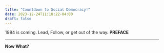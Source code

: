 ```yaml
---
title: "Countdown to Social Democracy!"
date: 2023-12-24T11:18:22-04:00
draft: false
---
```

<html>
1984 is coming. Lead, Follow, or get out of the way.
<B>
<color=red>
PREFACE
</color>
<HR>
Now What?
<html>